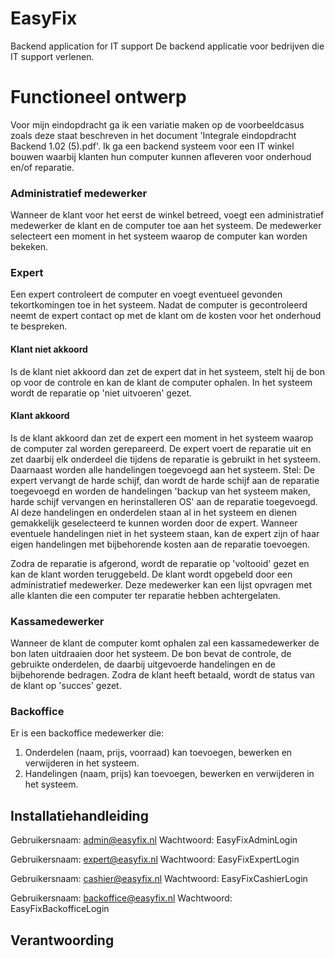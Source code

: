# EasyFix
Backend application for IT support
De backend applicatie voor bedrijven die IT support verlenen.

# Functioneel ontwerp
Voor mijn eindopdracht ga ik een variatie maken op de voorbeeldcasus zoals deze staat beschreven in het document 'Integrale eindopdracht Backend 1.02 (5).pdf'.
Ik ga een backend systeem voor een IT winkel bouwen waarbij klanten hun computer kunnen afleveren voor onderhoud en/of reparatie.

### Administratief medewerker
Wanneer de klant voor het eerst de winkel betreed, voegt een administratief medewerker de klant en de computer toe aan het systeem.
De medewerker selecteert een moment in het systeem waarop de computer kan worden bekeken.

### Expert
Een expert controleert de computer en voegt eventueel gevonden tekortkomingen toe in het systeem.
Nadat de computer is gecontroleerd neemt de expert contact op met de klant om de kosten voor het onderhoud te bespreken.

#### Klant niet akkoord
Is de klant niet akkoord dan zet de expert dat in het systeem, stelt hij de bon op voor de controle en kan de klant de computer ophalen.
In het systeem wordt de reparatie op 'niet uitvoeren' gezet.

#### Klant akkoord
Is de klant akkoord dan zet de expert een moment in het systeem waarop de computer zal worden gerepareerd.
De expert voert de reparatie uit en zet daarbij elk onderdeel die tijdens de reparatie is gebruikt in het systeem.
Daarnaast worden alle handelingen toegevoegd aan het systeem.
Stel: De expert vervangt de harde schijf, dan wordt de harde schijf aan de reparatie toegevoegd en worden de handelingen
'backup van het systeem maken, harde schijf vervangen en herinstalleren OS' aan de reparatie toegevoegd.
Al deze handelingen en onderdelen staan al in het systeem en dienen gemakkelijk geselecteerd te kunnen worden door de expert.
Wanneer eventuele handelingen niet in het systeem staan, kan de expert zijn of haar eigen handelingen met bijbehorende kosten aan de reparatie toevoegen.

Zodra de reparatie is afgerond, wordt de reparatie op 'voltooid' gezet en kan de klant worden teruggebeld.
De klant wordt opgebeld door een administratief medewerker.
Deze medewerker kan een lijst opvragen met alle klanten die een computer ter reparatie hebben achtergelaten.

### Kassamedewerker
Wanneer de klant de computer komt ophalen zal een kassamedewerker de bon laten uitdraaien door het systeem.
De bon bevat de controle, de gebruikte onderdelen, de daarbij uitgevoerde handelingen en de bijbehorende bedragen.
Zodra de klant heeft betaald, wordt de status van de klant op 'succes' gezet.

### Backoffice
Er is een backoffice medewerker die:
1. Onderdelen (naam, prijs, voorraad) kan toevoegen, bewerken en verwijderen in het systeem.
2. Handelingen (naam, prijs) kan toevoegen, bewerken en verwijderen in het systeem.

## Installatiehandleiding
Gebruikersnaam: admin@easyfix.nl
Wachtwoord: EasyFixAdminLogin

Gebruikersnaam: expert@easyfix.nl
Wachtwoord: EasyFixExpertLogin

Gebruikersnaam: cashier@easyfix.nl
Wachtwoord: EasyFixCashierLogin

Gebruikersnaam: backoffice@easyfix.nl
Wachtwoord: EasyFixBackofficeLogin

## Verantwoording
